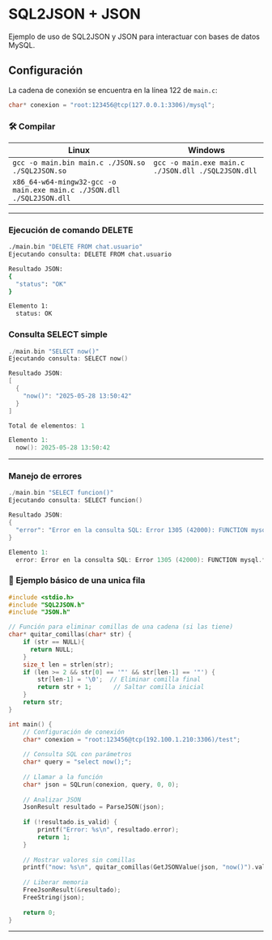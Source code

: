 # SQL2JSON + JSON

Ejemplo de uso de SQL2JSON y JSON para interactuar con bases de datos MySQL.

## Configuración

La cadena de conexión se encuentra en la línea 122 de `main.c`:
```c
char* conexion = "root:123456@tcp(127.0.0.1:3306)/mysql";
```


### 🛠️ Compilar

| Linux | Windows |
| --- | --- |
| `gcc -o main.bin main.c ./JSON.so ./SQL2JSON.so` | `gcc -o main.exe main.c ./JSON.dll ./SQL2JSON.dll` |
| `x86_64-w64-mingw32-gcc -o main.exe main.c ./JSON.dll ./SQL2JSON.dll` |  |

---

### Ejecución de comando DELETE

```bash
./main.bin "DELETE FROM chat.usuario"
Ejecutando consulta: DELETE FROM chat.usuario

Resultado JSON:
{
  "status": "OK"
}

Elemento 1:
  status: OK
```



### Consulta SELECT simple

```C
./main.bin "SELECT now()"
Ejecutando consulta: SELECT now()

Resultado JSON:
[
  {
    "now()": "2025-05-28 13:50:42"
  }
]

Total de elementos: 1

Elemento 1:
  now(): 2025-05-28 13:50:42

```

---

### Manejo de errores

```C
./main.bin "SELECT funcion()"
Ejecutando consulta: SELECT funcion()

Resultado JSON:
{
  "error": "Error en la consulta SQL: Error 1305 (42000): FUNCTION mysql.funcion does not exist"
}

Elemento 1:
  error: Error en la consulta SQL: Error 1305 (42000): FUNCTION mysql.funcion does not exist
```




### 🧪 Ejemplo básico de una unica fila

```C
#include <stdio.h>
#include "SQL2JSON.h"
#include "JSON.h"

// Función para eliminar comillas de una cadena (si las tiene)
char* quitar_comillas(char* str) {
    if (str == NULL){
      return NULL;  
    } 
    size_t len = strlen(str);
    if (len >= 2 && str[0] == '"' && str[len-1] == '"') {
        str[len-1] = '\0';  // Eliminar comilla final
        return str + 1;      // Saltar comilla inicial
    }
    return str;
}

int main() {
    // Configuración de conexión
    char* conexion = "root:123456@tcp(192.100.1.210:3306)/test";
    
    // Consulta SQL con parámetros
    char* query = "select now();";
        
    // Llamar a la función
    char* json = SQLrun(conexion, query, 0, 0);
    
    // Analizar JSON
    JsonResult resultado = ParseJSON(json);
    
    if (!resultado.is_valid) {
        printf("Error: %s\n", resultado.error);
        return 1;
    }
    
    // Mostrar valores sin comillas
    printf("now: %s\n", quitar_comillas(GetJSONValue(json, "now()").value));
        
    // Liberar memoria
    FreeJsonResult(&resultado);
    FreeString(json);
    
    return 0;
}
```

---
